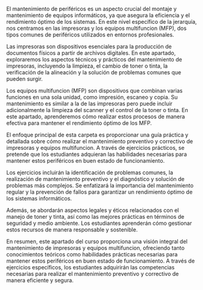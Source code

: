 El mantenimiento de periféricos es un aspecto crucial del montaje y mantenimiento de equipos informáticos, ya que asegura la eficiencia y el rendimiento óptimo de los sistemas. En este nivel específico de la jerarquía, nos centramos en las impresoras y los equipos multifuncion (MFP), dos tipos comunes de periféricos utilizados en entornos profesionales.

Las impresoras son dispositivos esenciales para la producción de documentos físicos a partir de archivos digitales. En este apartado, exploraremos los aspectos técnicos y prácticos del mantenimiento de impresoras, incluyendo la limpieza, el cambio de toner o tinta, la verificación de la alineación y la solución de problemas comunes que pueden surgir.

Los equipos multifuncion (MFP) son dispositivos que combinan varias funciones en una sola unidad, como impresión, escaneo y copia. Su mantenimiento es similar a la de las impresoras pero puede incluir adicionalmente la limpieza del scanner y el control de la toner o tinta. En este apartado, aprenderemos cómo realizar estos procesos de manera efectiva para mantener el rendimiento óptimo de los MFP.

El enfoque principal de esta carpeta es proporcionar una guía práctica y detallada sobre cómo realizar el mantenimiento preventivo y correctivo de impresoras y equipos multifuncion. A través de ejercicios prácticos, se pretende que los estudiantes adquieran las habilidades necesarias para mantener estos periféricos en buen estado de funcionamiento.

Los ejercicios incluirán la identificación de problemas comunes, la realización de mantenimiento preventivo y el diagnóstico y solución de problemas más complejos. Se enfatizará la importancia del mantenimiento regular y la prevención de fallos para garantizar un rendimiento óptimo de los sistemas informáticos.

Además, se abordarán aspectos legales y éticos relacionados con el manejo de toner y tinta, así como las mejores prácticas en términos de seguridad y medio ambiente. Los estudiantes aprenderán cómo gestionar estos recursos de manera responsable y sostenible.

En resumen, este apartado del curso proporciona una visión integral del mantenimiento de impresoras y equipos multifuncion, ofreciendo tanto conocimientos teóricos como habilidades prácticas necesarias para mantener estos periféricos en buen estado de funcionamiento. A través de ejercicios específicos, los estudiantes adquirirán las competencias necesarias para realizar el mantenimiento preventivo y correctivo de manera eficiente y segura.

